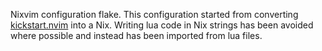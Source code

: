 Nixvim configuration flake. This configuration started from converting [kickstart.nvim](https://github.com/nvim-lua/kickstart.nvim) into a Nix. Writing lua code in Nix strings has been avoided where possible and instead has been imported from lua files.
